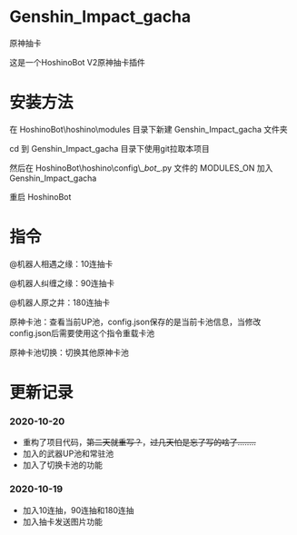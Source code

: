 # Genshin_Impact_gacha
原神抽卡

这是一个HoshinoBot V2原神抽卡插件


# 安装方法

在 HoshinoBot\hoshino\modules 目录下新建 Genshin_Impact_gacha 文件夹 

cd 到 Genshin_Impact_gacha 目录下使用git拉取本项目

然后在 HoshinoBot\\hoshino\\config\\\__bot__.py 文件的 MODULES_ON 加入 Genshin_Impact_gacha

重启 HoshinoBot


# 指令

@机器人相遇之缘：10连抽卡

@机器人纠缠之缘：90连抽卡

@机器人原之井：180连抽卡

原神卡池：查看当前UP池，config.json保存的是当前卡池信息，当修改config.json后需要使用这个指令重载卡池

原神卡池切换：切换其他原神卡池



# 更新记录

### 2020-10-20
* 重构了项目代码，~~第二天就重写？~~，~~过几天怕是忘了写的啥了........~~
* 加入的武器UP池和常驻池
* 加入了切换卡池的功能



### 2020-10-19
* 加入10连抽，90连抽和180连抽
* 加入抽卡发送图片功能





